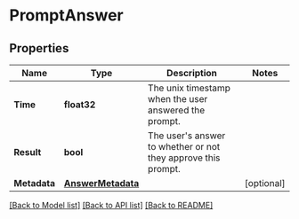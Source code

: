 # PromptAnswer

## Properties
Name | Type | Description | Notes
------------ | ------------- | ------------- | -------------
**Time** | **float32** | The unix timestamp when the user answered the prompt. | 
**Result** | **bool** | The user&#39;s answer to whether or not they approve this prompt. | 
**Metadata** | [**AnswerMetadata**](AnswerMetadata.md) |  | [optional] 

[[Back to Model list]](../README.md#documentation-for-models) [[Back to API list]](../README.md#documentation-for-api-endpoints) [[Back to README]](../README.md)


